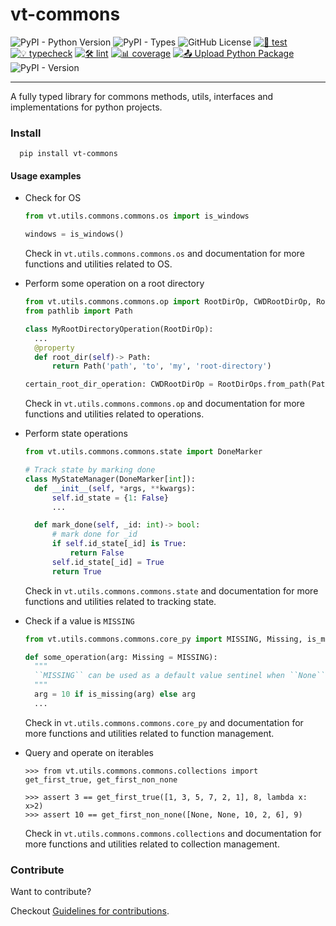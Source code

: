 # vt-commons

![PyPI - Python Version](https://img.shields.io/pypi/pyversions/vt-commons)
![PyPI - Types](https://img.shields.io/pypi/types/vt-commons)
![GitHub License](https://img.shields.io/github/license/Vaastav-Technologies/py-commons)
[![🔧 test](https://github.com/Vaastav-Technologies/py-commons/actions/workflows/test.yml/badge.svg)](https://github.com/Vaastav-Technologies/py-commons/actions/workflows/test.yml)
[![💡 typecheck](https://github.com/Vaastav-Technologies/py-commons/actions/workflows/typecheck.yml/badge.svg)](https://github.com/Vaastav-Technologies/py-commons/actions/workflows/typecheck.yml)
[![🛠️ lint](https://github.com/Vaastav-Technologies/py-commons/actions/workflows/lint.yml/badge.svg)](https://github.com/Vaastav-Technologies/py-commons/actions/workflows/lint.yml)
[![📊 coverage](https://codecov.io/gh/Vaastav-Technologies/py-commons/branch/main/graph/badge.svg)](https://codecov.io/gh/Vaastav-Technologies/py-commons)
[![📤 Upload Python Package](https://github.com/Vaastav-Technologies/py-commons/actions/workflows/python-publish.yml/badge.svg)](https://github.com/Vaastav-Technologies/py-commons/actions/workflows/python-publish.yml)
![PyPI - Version](https://img.shields.io/pypi/v/vt-commons)

---
A fully typed library for commons methods, utils, interfaces and implementations for python projects.

### Install

  ```shell
    pip install vt-commons
  ```

#### Usage examples

- Check for OS
    ```python
  from vt.utils.commons.commons.os import is_windows

  windows = is_windows()
    ```
    Check in `vt.utils.commons.commons.os` and documentation for more functions and utilities related to OS.


- Perform some operation on a root directory
    ```python
  from vt.utils.commons.commons.op import RootDirOp, CWDRootDirOp, RootDirOps
  from pathlib import Path

  class MyRootDirectoryOperation(RootDirOp):
      ...
      @property
      def root_dir(self)-> Path:
          return Path('path', 'to', 'my', 'root-directory')

  certain_root_dir_operation: CWDRootDirOp = RootDirOps.from_path(Path('path', 'to', 'my', 'root-directory'))
    ```
    Check in `vt.utils.commons.commons.op` and documentation for more functions and utilities related to operations.


- Perform state operations
    ```python
  from vt.utils.commons.commons.state import DoneMarker

  # Track state by marking done
  class MyStateManager(DoneMarker[int]):
      def __init__(self, *args, **kwargs):
          self.id_state = {1: False}
          ...

      def mark_done(self, _id: int)-> bool:
          # mark done for _id
          if self.id_state[_id] is True:
              return False
          self.id_state[_id] = True
          return True
    ```
    Check in `vt.utils.commons.commons.state` and documentation for more functions and utilities related to tracking state.


- Check if a value is `MISSING`
    ```python
  from vt.utils.commons.commons.core_py import MISSING, Missing, is_missing

  def some_operation(arg: Missing = MISSING):
      """
      ``MISSING`` can be used as a default value sentinel when ``None`` is a valid value for arg.
      """
      arg = 10 if is_missing(arg) else arg
      ...
    ```
    Check in `vt.utils.commons.commons.core_py` and documentation for more functions and utilities related to function management.


- Query and operate on iterables
    ```doctest
    >>> from vt.utils.commons.commons.collections import get_first_true, get_first_non_none

    >>> assert 3 == get_first_true([1, 3, 5, 7, 2, 1], 8, lambda x: x>2)
    >>> assert 10 == get_first_non_none([None, None, 10, 2, 6], 9)

    ```
    Check in `vt.utils.commons.commons.collections` and documentation for more functions and utilities related to collection management.


### Contribute

Want to contribute?

Checkout [Guidelines for contributions](CONTRIBUTING.md).
